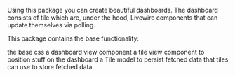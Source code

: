 Using this package you can create beautiful dashboards. The dashboard consists of tile which are, under the hood, Livewire components that can update themselves via polling.

This package contains the base functionality:

the base css
a dashboard view component
a tile view component to position stuff on the dashboard
a Tile model to persist fetched data that tiles can use to store fetched data
